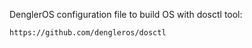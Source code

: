 DenglerOS configuration file to build OS with dosctl tool:
```
https://github.com/dengleros/dosctl
```
